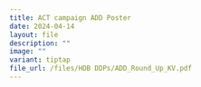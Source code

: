 ```yaml
---
title: ACT campaign ADD Poster
date: 2024-04-14
layout: file
description: ""
image: ""
variant: tiptap
file_url: /files/HDB DDPs/ADD_Round_Up_KV.pdf
---
```

